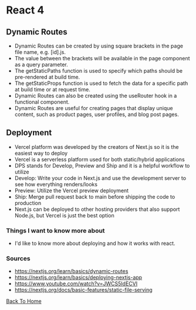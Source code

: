 # React 4

## Dynamic Routes

- Dynamic Routes can be created by using square brackets in the page file name, e.g. [id].js.
- The value between the brackets will be available in the page component as a query parameter.
- The getStaticPaths function is used to specify which paths should be pre-rendered at build time.
- The getStaticProps function is used to fetch the data for a specific path at build time or at request time.
- Dynamic Routes can also be created using the useRouter hook in a functional component.
- Dynamic Routes are useful for creating pages that display unique content, such as product pages, user profiles, and blog post pages.

##  Deployment

- Vercel platform was developed by the creators of Next.js so it is the easiest way to deploy
- Vercel is a serverless platform used for both static/hybrid applications
- DPS stands for Develop, Preview and Ship and it is a helpful workflow to utilize
- Develop: Write your code in Next.js and use the development server to see how everything renders/looks
- Preview: Utilize the Vercel preview deployment
- Ship: Merge pull request back to main before shipping the code to production
- Next.js can be deployed to other hosting providers that also support Node.js, but Vercel is just the best option

### Things I want to know more about

- I'd like to know more about deploying and how it works with react.

### Sources

- <https://nextjs.org/learn/basics/dynamic-routes>
- <https://nextjs.org/learn/basics/deploying-nextjs-app>
- <https://www.youtube.com/watch?v=JWCS5IdECVI>
- <https://nextjs.org/docs/basic-features/static-file-serving>

[Back To Home](../README.md)